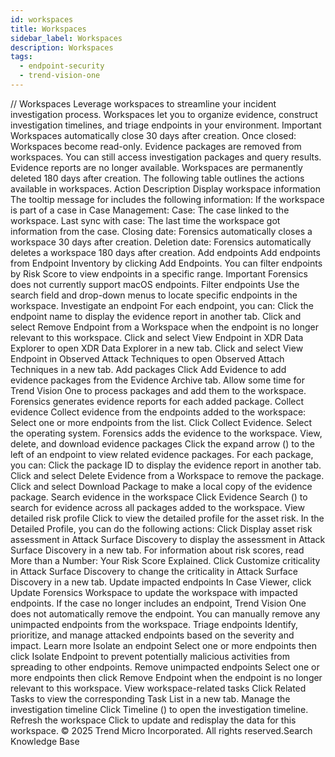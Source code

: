 ```yaml
---
id: workspaces
title: Workspaces
sidebar_label: Workspaces
description: Workspaces
tags:
  - endpoint-security
  - trend-vision-one
---
```


/*<![CDATA[*/ $('#title').html($('meta[name=map-description]').attr('content')); /*]]>*/ Workspaces Leverage workspaces to streamline your incident investigation process. Workspaces let you to organize evidence, construct investigation timelines, and triage endpoints in your environment. Important Workspaces automatically close 30 days after creation. Once closed: Workspaces become read-only. Evidence packages are removed from workspaces. You can still access investigation packages and query results. Evidence reports are no longer available. Workspaces are permanently deleted 180 days after creation. The following table outlines the actions available in workspaces. Action Description Display workspace information The tooltip message for includes the following information: If the workspace is part of a case in Case Management: Case: The case linked to the workspace. Last sync with case: The last time the workspace got information from the case. Closing date: Forensics automatically closes a workspace 30 days after creation. Deletion date: Forensics automatically deletes a workspace 180 days after creation. Add endpoints Add endpoints from Endpoint Inventory by clicking Add Endpoints. You can filter endpoints by Risk Score to view endpoints in a specific range. Important Forensics does not currently support macOS endpoints. Filter endpoints Use the search field and drop-down menus to locate specific endpoints in the workspace. Investigate an endpoint For each endpoint, you can: Click the endpoint name to display the evidence report in another tab. Click and select Remove Endpoint from a Workspace when the endpoint is no longer relevant to this workspace. Click and select View Endpoint in XDR Data Explorer to open XDR Data Explorer in a new tab. Click and select View Endpoint in Observed Attack Techniques to open Observed Attach Techniques in a new tab. Add packages Click Add Evidence to add evidence packages from the Evidence Archive tab. Allow some time for Trend Vision One to process packages and add them to the workspace. Forensics generates evidence reports for each added package. Collect evidence Collect evidence from the endpoints added to the workspace: Select one or more endpoints from the list. Click Collect Evidence. Select the operating system. Forensics adds the evidence to the workspace. View, delete, and download evidence packages Click the expand arrow () to the left of an endpoint to view related evidence packages. For each package, you can: Click the package ID to display the evidence report in another tab. Click and select Delete Evidence from a Workspace to remove the package. Click and select Download Package to make a local copy of the evidence package. Search evidence in the workspace Click Evidence Search () to search for evidence across all packages added to the workspace. View detailed risk profile Click to view the detailed profile for the asset risk. In the Detailed Profile, you can do the following actions: Click Display asset risk assessment in Attack Surface Discovery to display the assessment in Attack Surface Discovery in a new tab. For information about risk scores, read More than a Number: Your Risk Score Explained. Click Customize criticality in Attack Surface Discovery to change the criticality in Attack Surface Discovery in a new tab. Update impacted endpoints In Case Viewer, click Update Forensics Workspace to update the workspace with impacted endpoints. If the case no longer includes an endpoint, Trend Vision One does not automatically remove the endpoint. You can manually remove any unimpacted endpoints from the workspace. Triage endpoints Identify, prioritize, and manage attacked endpoints based on the severity and impact. Learn more Isolate an endpoint Select one or more endpoints then click Isolate Endpoint to prevent potentially malicious activities from spreading to other endpoints. Remove unimpacted endpoints Select one or more endpoints then click Remove Endpoint when the endpoint is no longer relevant to this workspace. View workspace-related tasks Click Related Tasks to view the corresponding Task List in a new tab. Manage the investigation timeline Click Timeline () to open the investigation timeline. Refresh the workspace Click to update and redisplay the data for this workspace. © 2025 Trend Micro Incorporated. All rights reserved.Search Knowledge Base